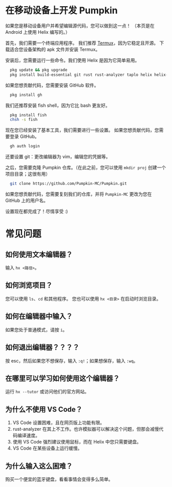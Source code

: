 # 在移动设备上开发 Pumpkin

如果您是移动设备用户并希望编辑源代码，您可以做到这一点！
（本页是在 Android 上使用 Helix 编写的。）

首先，我们需要一个终端应用程序。
我们推荐 [Termux](https://github.com/termux/termux-app/releases)，因为它稳定且开源。
下载适合您设备架构的 apk 文件并安装 Termux。

安装后，您需要运行一些命令。我们使用 Helix 是因为它简单易用。
```bash
  pkg update && pkg upgrade
  pkg install build-essential git rust rust-analyzer taplo helix helix-grammar nodejs
```

如果您想贡献代码，您需要安装 GitHub 软件。
```bash
  pkg install gh
```

我们还推荐安装 fish shell，因为它比 bash 更友好。
```bash
  pkg install fish
  chsh -s fish
```

现在您已经安装了基本工具，我们需要进行一些设置。
如果您想贡献代码，您需要登录 GitHub。
```bash
  gh auth login
```

还要设置 git：更改编辑器为 vim，编辑您的凭据等。

之后，您需要克隆 Pumpkin 仓库。（在此之前，您可以使用 `mkdir proj` 创建一个项目目录；这很有用）
```bash
  git clone https://github.com/Pumpkin-MC/Pumpkin.git
```

如果您想贡献代码，您需要复刻我们的仓库，并将 `Pumpkin-MC` 更改为您在 GitHub 上的用户名。

设置现在都完成了！尽情享受 :)

# 常见问题

## 如何使用文本编辑器？
输入 `hx <路径>`。

## 如何浏览项目？
您可以使用 `ls`、`cd` 和其他程序。
您也可以使用 `hx <目录>` 在启动时浏览目录。

## 如何在编辑器中输入？
如果您处于普通模式，请按 `i`。

## 如何退出编辑器？？？？
按 esc，然后如果您不想保存，输入 `:q!`；如果想保存，输入 `:wq`。

## 在哪里可以学习如何使用这个编辑器？
运行 `hx --tutor` 或访问他们的官方网站。

## 为什么不使用 VS Code？
1) VS Code 设置困难，且在网页版上功能有限。
2) rust-analyzer 在其上不工作。也许模拟器可以解决这个问题，但那会减慢代码编译速度。
3) 使用 VS Code 强烈建议使用鼠标，而在 Helix 中您只需要键盘。
4) VS Code 在某些设备上运行缓慢。

## 为什么输入这么困难？
购买一个便宜的蓝牙键盘，看看事情会变得多么简单。 